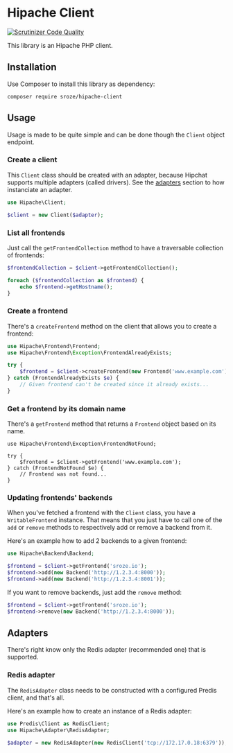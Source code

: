 # Hipache Client

[![Scrutinizer Code Quality](https://scrutinizer-ci.com/g/sroze/HipacheClient/badges/quality-score.png?b=master)](https://scrutinizer-ci.com/g/sroze/HipacheClient/?branch=master)

This library is an Hipache PHP client.

## Installation

Use Composer to install this library as dependency:
```
composer require sroze/hipache-client
```

## Usage

Usage is made to be quite simple and can be done though the `Client` object endpoint.

### Create a client

This `Client` class should be created with an adapter, because Hipchat supports multiple adapters (called drivers).
See the [adapters](#adapters) section to how instanciate an adapter.

```php
use Hipache\Client;

$client = new Client($adapter);
```

### List all frontends

Just call the `getFrontendCollection` method to have a traversable collection of frontends:
```php
$frontendCollection = $client->getFrontendCollection();

foreach ($frontendCollection as $frontend) {
    echo $frontend->getHostname();
}
```

### Create a frontend

There's a `createFrontend` method on the client that allows you to create a frontend:
```php
use Hipache\Frontend\Frontend;
use Hipache\Frontend\Exception\FrontendAlreadyExists;

try {
    $frontend = $client->createFrontend(new Frontend('www.example.com'));
} catch (FrontendAlreadyExists $e) {
    // Given frontend can't be created since it already exists...
}
```

### Get a frontend by its domain name

There's a `getFrontend` method that returns a `Frontend` object based on its name.
```
use Hipache\Frontend\Exception\FrontendNotFound;

try {
    $frontend = $client->getFrontend('www.example.com');
} catch (FrontendNotFound $e) {
    // Frontend was not found...
}
```

### Updating frontends' backends

When you've fetched a frontend with the `Client` class, you have a `WritableFrontend` instance. That means that you just
have to call one of the `add` or `remove` methods to respectively add or remove a backend from it.

Here's an example how to add 2 backends to a given frontend:

```php
use Hipache\Backend\Backend;

$frontend = $client->getFrontend('sroze.io');
$frontend->add(new Backend('http://1.2.3.4:8000'));
$frontend->add(new Backend('http://1.2.3.4:8001'));
```

If you want to remove backends, just add the `remove` method:
```php
$frontend = $client->getFrontend('sroze.io');
$frontend->remove(new Backend('http://1.2.3.4:8000'));
```

## Adapters

There's right know only the Redis adapter (recommended one) that is supported.

### Redis adapter

The `RedisAdapter` class needs to be constructed with a configured Predis client, and that's all.

Here's an example how to create an instance of a Redis adapter:
```php
use Predis\Client as RedisClient;
use Hipache\Adapter\RedisAdapter;

$adapter = new RedisAdapter(new RedisClient('tcp://172.17.0.18:6379'));
```
